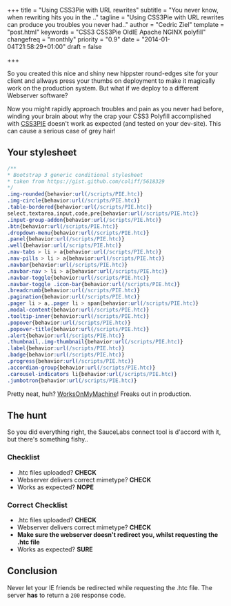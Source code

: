 +++
title =  "Using CSS3Pie with URL rewrites"
subtitle =  "You never know, when rewriting hits you in the .."
tagline =  "Using CSS3Pie with URL rewrites can produce you troubles you never had.."
author =  "Cedric Ziel"
template =  "post.html"
keywords =  "CSS3 CSS3Pie OldIE Apache NGINX polyfill"
changefreq =  "monthly"
priority =  "0.9"
date = "2014-01-04T21:58:29+01:00"
draft =  false

+++

So you created this nice and shiny new hippster round-edges site for your client and allways press your thumbs
on deployment to make it magically work on the production system. But what if we deploy to a different Webserver
software?

Now you might rapidly approach troubles and pain as you never had before, winding your brain about why the crap your
CSS3 Polyfill accomplished with [CSS3PIE](http://css3pie.com 'CSS3Pie Polyfill') doesn't work as expected (and tested on
your dev-site). This can cause a serious case of grey hair!

## Your stylesheet

```css
/**
* Bootstrap 3 generic conditional stylesheet
* taken from https://gist.github.com/coliff/5618329
*/
.img-rounded{behavior:url(/scripts/PIE.htc)}
.img-circle{behavior:url(/scripts/PIE.htc)}
.table-bordered{behavior:url(/scripts/PIE.htc)}
select,textarea,input,code,pre{behavior:url(/scripts/PIE.htc)}
.input-group-addon{behavior:url(/scripts/PIE.htc)}
.btn{behavior:url(/scripts/PIE.htc)}
.dropdown-menu{behavior:url(/scripts/PIE.htc)}
.panel{behavior:url(/scripts/PIE.htc)}
.well{behavior:url(/scripts/PIE.htc)}
.nav-tabs > li > a{behavior:url(/scripts/PIE.htc)}
.nav-pills > li > a{behavior:url(/scripts/PIE.htc)}
.navbar{behavior:url(/scripts/PIE.htc)}
.navbar-nav > li > a{behavior:url(/scripts/PIE.htc)}
.navbar-toggle{behavior:url(/scripts/PIE.htc)}
.navbar-toggle .icon-bar{behavior:url(/scripts/PIE.htc)}
.breadcrumb{behavior:url(/scripts/PIE.htc)}
.pagination{behavior:url(/scripts/PIE.htc)}
.pager li > a,.pager li > span{behavior:url(/scripts/PIE.htc)}
.modal-content{behavior:url(/scripts/PIE.htc)}
.tooltip-inner{behavior:url(/scripts/PIE.htc)}
.popover{behavior:url(/scripts/PIE.htc)}
.popover-title{behavior:url(/scripts/PIE.htc)}
.alert{behavior:url(/scripts/PIE.htc)}
.thumbnail,.img-thumbnail{behavior:url(/scripts/PIE.htc)}
.label{behavior:url(/scripts/PIE.htc)}
.badge{behavior:url(/scripts/PIE.htc)}
.progress{behavior:url(/scripts/PIE.htc)}
.accordian-group{behavior:url(/scripts/PIE.htc)}
.carousel-indicators li{behavior:url(/scripts/PIE.htc)}
.jumbotron{behavior:url(/scripts/PIE.htc)}
```

Pretty neat, huh? [WorksOnMyMachine](http://worksonmymachine.org)! Freaks out in production.

## The hunt

So you did everything right, the SauceLabs connect tool is d'accord with it, but there's something fishy..

### Checklist

- .htc files uploaded? **CHECK**
- Webserver delivers correct mimetype? **CHECK**
- Works as expected? **NOPE**

### Correct Checklist

- .htc files uploaded? **CHECK**
- Webserver delivers correct mimetype? **CHECK**
- **Make sure the webserver doesn't redirect you, whilst requesting the .htc file**
- Works as expected? **SURE**

## Conclusion

Never let your IE friends be redirected while requesting the .htc file. The server **has** to return a ``200`` response
code.
